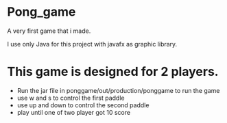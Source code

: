 # Pong_game
A very first game that i made.

I use only Java for this project with javafx as graphic library.

# This game is designed for 2 players.
- Run the jar file in ponggame/out/production/ponggame to run the game
- use w and s to control the first paddle
- use up and down to control the second paddle
- play until one of two player got 10 score
